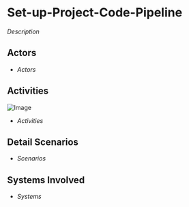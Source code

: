 # Set-up-Project-Code-Pipeline

_Description_

## Actors

* _Actors_

## Activities

![Image](./UseCases/Set-up-Project-Code-Pipeline/Activities.png)

* _Activities_

## Detail Scenarios

* _Scenarios_

## Systems Involved

* _Systems_


